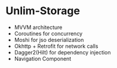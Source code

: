 # Unlim-Storage

 - MVVM architecture
 - Coroutines for concurrency
 - Moshi for jso deserialization
 - Okhttp + Retrofit for network calls
 - Dagger2(Hilt) for dependency injection
 - Navigation Component